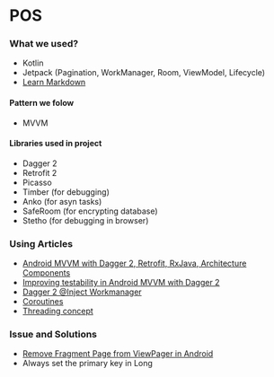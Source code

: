 # POS #


### What we used? ###

* Kotlin
* Jetpack (Pagination, WorkManager, Room, ViewModel, Lifecycle)
* [Learn Markdown](https://bitbucket.org/tutorials/markdowndemo)

#### Pattern we folow ####
* MVVM

#### Libraries used in project ####

* Dagger 2
* Retrofit 2
* Picasso
* Timber (for debugging)
* Anko (for asyn tasks)
* SafeRoom (for encrypting database)
* Stetho (for debugging in browser) 


### Using Articles ###

* [Android MVVM with Dagger 2, Retrofit, RxJava, Architecture Components](https://android.jlelse.eu/android-mvvm-with-dagger-2-retrofit-rxjava-architecture-components-6f5da1a75135)
* [Improving testability in Android MVVM with Dagger 2](https://android.jlelse.eu/improving-testability-in-android-mvvm-with-dagger-2-aa961098bad5)
* [Dagger 2 @Inject Workmanager](https://stackoverflow.com/questions/52434165/dagger2-unable-to-inject-dependencies-in-workmanager)
* [Coroutines](https://medium.com/androiddevelopers/coroutines-on-android-part-i-getting-the-background-3e0e54d20bb)
* [Threading concept](https://hellsoft.se/https-hellsoft-se-understanding-cpu-and-io-bound-for-asynchronous-operations-6511c70a5685)
### Issue and Solutions ###
* [Remove Fragment Page from ViewPager in Android](https://stackoverflow.com/questions/10396321/remove-fragment-page-from-viewpager-in-android)
* Always set the primary key in Long


